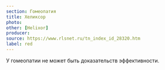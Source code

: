 ```yaml
---
section: Гомеопатия
title: Хеликсор
photo: 
other: [Helixor]
producer: 
source: https://www.rlsnet.ru/tn_index_id_28320.htm
label: red
---
```


У гомеопатии не может быть доказательств эффективности.
